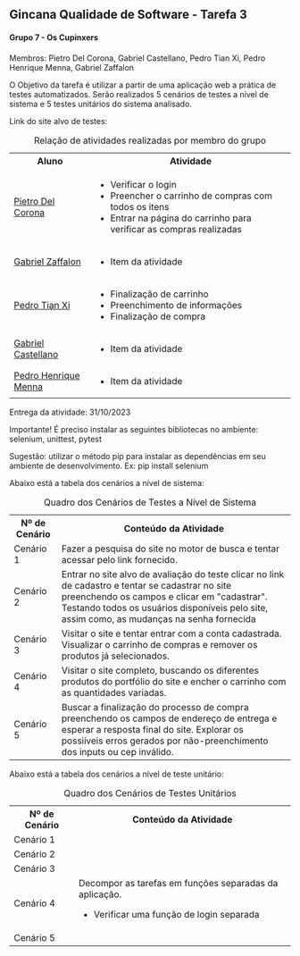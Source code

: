 <h2>Gincana Qualidade de Software - Tarefa 3</h2>

<div>
    <h4>Grupo 7 - Os Cupinxers<h4>
</div>

<div>
    <p>Membros: Pietro Del Corona, Gabriel Castellano, Pedro Tian Xi, Pedro Henrique Menna, Gabriel Zaffalon</p>
</div>

<div>
    <p>O Objetivo da tarefa é utilizar a partir de uma aplicação web a prática de testes automatizados. Serão realizados 5 cenários de testes a nível de sistema e 5 testes unitários do sistema analisado.</p>
</div>

<div>
    <p>Link do site alvo de testes:</p> <a href="https://www.saucedemo.com" target="blank"></a>
</div>

<div>
    <table>
        <caption>Relação de atividades realizadas por membro do grupo</caption>
        <tr>
            <th>Aluno</th>
            <th>Atividade</th>
        </tr>
        <tr>
            <td>
                <a href="https://github.com/PietroDelCorona" target="_blank">Pietro Del Corona</a>            
            </td>
            <td>
                <ul>
                    <li>Verificar o login</li>
                    <li>Preencher o carrinho de compras com todos os itens</li>
                    <li>Entrar na página do carrinho para verificar as compras realizadas</li>
                </ul>
            </td>
        </tr>
        <tr>
            <td>
                <a href="https://github.com/GabrielZaffalon" target="_blank">Gabriel Zaffalon</a>
            </td>
            <td>
                <ul>
                    <li>Item da atividade</li>
                </ul>
            </td>
        </tr>
        <tr>
            <td>
                <a href="https://github.com/PedroTxfl" target="_blank">Pedro Tian Xi</a>
            </td>
            <td>
                <ul>
                    <li>Finalização de carrinho</li>
                    <li>Preenchimento de informações</li>
                    <li>Finalização de compra</li>
                </ul>
            </td>
        </tr>
        <tr>
            <td>
                <a href="https://github.com/gabcastellano8" target="_blank">Gabriel Castellano</a>
            </td>
            <td>
                <ul>
                    <li>Item da atividade</li>
                </ul>
            </td>
        </tr>
        <tr>
            <td>
            <a href="https://github.com/pedromenna" target="_blank">Pedro Henrique Menna</a>
            </td>
            <td>
                <ul>
                    <li>Item da atividade</li>
                </ul>
            </td>
        </tr>
    </table>
</div>

<div>
    <p>Entrega da atividade: 31/10/2023</p>
</div>

<div>
    <p>
    Importante! É preciso instalar as seguintes bibliotecas no ambiente:
    selenium, unittest, pytest</p>
</div>

<div>
    <p>Sugestão: utilizar o método pip para instalar as dependências em seu ambiente de desenvolvimento.
    Ex:
    pip install selenium
    </p>
</div>

<div>
    <p>Abaixo está a tabela dos cenários a nível de sistema:</p>
</div>

<div>
    <table>
    <caption>Quadro dos Cenários de Testes a Nível de Sistema</caption>
    <th>Nº de Cenário</th>
    <th>Conteúdo da Atividade</th>
    <tr>
        <td>Cenário 1</td>
        <td>Fazer a pesquisa do site no motor de busca e tentar acessar pelo link fornecido.</td>
    </tr>
    <tr>
        <td>Cenário 2</td>
        <td>Entrar no site alvo de avaliação do teste clicar no link de cadastro e tentar se cadastrar no site preenchendo os campos e clicar em "cadastrar". Testando todos os usuários disponíveis pelo site, assim como, as mudanças na senha fornecida</td>
    </tr>
    <tr>
        <td>Cenário 3</td>
        <td>Visitar o site e tentar entrar com a conta cadastrada. Visualizar o carrinho de compras e remover os produtos já selecionados.</td>
    </tr>
    <tr>
        <td>Cenário 4</td>
        <td>Visitar o site completo, buscando os diferentes produtos do portfólio do site e encher o carrinho com as quantidades variadas.</td>
    </tr>
    <tr>
        <td>Cenário 5</td>
        <td>Buscar a finalização do processo de compra preenchendo os campos de endereço de entrega e esperar a resposta final do site. Explorar os possiíveis erros gerados por não-preenchimento dos inputs ou cep inválido.</td>
    </tr>
    </table>
</div>

<div>
    <p>Abaixo está a tabela dos cenários a nível de teste unitário:</p>
</div>

<div>
    <table>
        <caption>Quadro dos Cenários de Testes Unitários</caption>
        <th>Nº de Cenário</th>
        <th>Conteúdo da Atividade</th>
        <tr>
            <td>Cenário 1</td>
            <td></td>
        </tr>
         <tr>
            <td>Cenário 2</td>
            <td></td>
        </tr> 
         <tr>
            <td>Cenário 3</td>
            <td></td>
        </tr> 
         <tr>
            <td>Cenário 4</td>
            <td>Decompor as tarefas em funções separadas da aplicação.
                <ul>
                    <li>Verificar uma função de login separada</li>
                </ul>
            </td>
        </tr> 
         <tr>
            <td>Cenário 5</td>
            <td></td>
        </tr>         
    </table>

</div>
